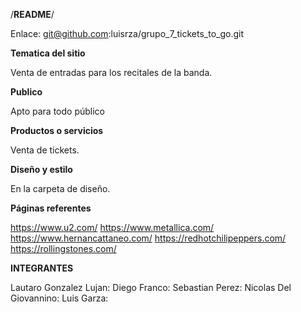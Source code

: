 /**********README**********/

Enlace: git@github.com:luisrza/grupo_7_tickets_to_go.git

**Tematica del sitio**

Venta de entradas para los recitales de la banda.

**Publico** 

Apto para todo público

**Productos o servicios**

Venta de tickets.

**Diseño y estilo**

En la carpeta de diseño.

**Páginas referentes**

https://www.u2.com/
https://www.metallica.com/
https://www.hernancattaneo.com/
https://redhotchilipeppers.com/
https://rollingstones.com/

**INTEGRANTES**

Lautaro Gonzalez Lujan:
Diego Franco:
Sebastian Perez:
Nicolas Del Giovannino:
Luis Garza:

